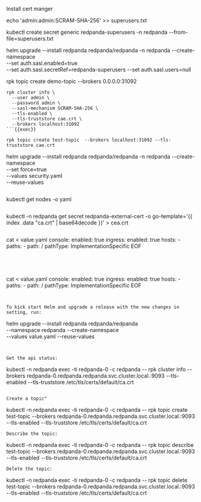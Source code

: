 Install cert manger


echo 'admin:admin:SCRAM-SHA-256' >> superusers.txt

kubectl create secret generic redpanda-superusers -n redpanda --from-file=superusers.txt

helm upgrade --install redpanda redpanda/redpanda -n redpanda --create-namespace \
  --set auth.sasl.enabled=true \
  --set auth.sasl.secretRef=redpanda-superusers
  --set auth.sasl.users=null




rpk topic create demo-topic  --brokers 0.0.0.0:31092


```
rpk cluster info \
  --user admin \
  --password admin \
  --sasl-mechanism SCRAM-SHA-256 \
  --tls-enabled \
  --tls-truststore cae.crt \
  --brokers localhost:31092
```{{exec}}

rpk topic create test-topic  --brokers localhost:31092 --tls-truststore cae.crt

```
helm upgrade --install redpanda redpanda/redpanda -n redpanda --create-namespace \
  --set force=true \
  --values security.yaml \
  --reuse-values 
```{{exec}}

```
kubectl get nodes -o yaml
```{{exec}}

```
kubectl -n redpanda get secret redpanda-external-cert -o go-template='{{ index .data "ca.crt" | base64decode }}' > cea.crt
```{{exec}}

```
cat <<EOF > value.yaml
console:
  enabled: true
  ingress:
    enabled: true
    hosts:
    - paths:
        - path: /
          pathType: ImplementationSpecific
EOF
```{{exec}}




```
cat <<EOF > value.yaml
console:
  enabled: true
  ingress:
    enabled: true
    hosts:
    - paths:
        - path: /
          pathType: ImplementationSpecific
EOF
```{{exec}}


To kick start Helm and upgrade a release with the new changes in setting, run:

```
helm upgrade --install redpanda redpanda/redpanda \
    --namespace redpanda --create-namespace \
    --values value.yaml --reuse-values

```{{exec}}


Get the api status:
```
 kubectl -n redpanda exec -ti redpanda-0 -c redpanda -- rpk cluster info --brokers redpanda-0.redpanda.redpanda.svc.cluster.local.:9093 --tls-enabled --tls-truststore /etc/tls/certs/default/ca.crt 
```{{exec}}

Create a topic"
```
  kubectl -n redpanda exec -ti redpanda-0 -c redpanda -- rpk topic create test-topic --brokers redpanda-0.redpanda.redpanda.svc.cluster.local.:9093 --tls-enabled --tls-truststore /etc/tls/certs/default/ca.crt 
```{{exec}}
Describe the topic:
```
  kubectl -n redpanda exec -ti redpanda-0 -c redpanda -- rpk topic describe test-topic --brokers redpanda-0.redpanda.redpanda.svc.cluster.local.:9093 --tls-enabled --tls-truststore /etc/tls/certs/default/ca.crt 
```{{exec}}
Delete the topic:
```
  kubectl -n redpanda exec -ti redpanda-0 -c redpanda -- rpk topic delete test-topic --brokers redpanda-0.redpanda.redpanda.svc.cluster.local.:9093 --tls-enabled --tls-truststore /etc/tls/certs/default/ca.crt
```{{exec}}